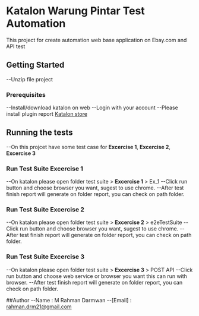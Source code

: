 # Katalon Warung Pintar Test Automation
This project for create automation web base application on Ebay.com and API test

## Getting Started
--Unzip file project

### Prerequisites
--Install/download katalon on web
--Login with your account
--Please install plugin report [Katalon store](https://store.katalon.com/product/59/Basic-Report)

## Running the tests
--On this projcet have some test case for **Excercise 1**, **Excercise 2**, **Excercise 3**

### Run Test Suite **Excercise 1**
--On katalon please open folder test suite > **Excercise 1** > Ex_1
--Click run button and choose browser you want, sugest to use chrome.
--After test finish report will generate on folder report, you can check on path folder.

### Run Test Suite **Excercise 2**
--On katalon please open folder test suite > **Excercise 2** > e2eTestSuite
--Click run button and choose browser you want, sugest to use chrome.
--After test finish report will generate on folder report, you can check on path folder.

### Run Test Suite **Excercise 3**
--On katalon please open folder test suite > **Excercise 3** > POST API
--Click run button and choose web service or browser you want this can run with browser.
--After test finish report will generate on folder report, you can check on path folder.

##Author
--Name : M Rahman Darmwan
--[Email] : rahman.drm21@gmail.com